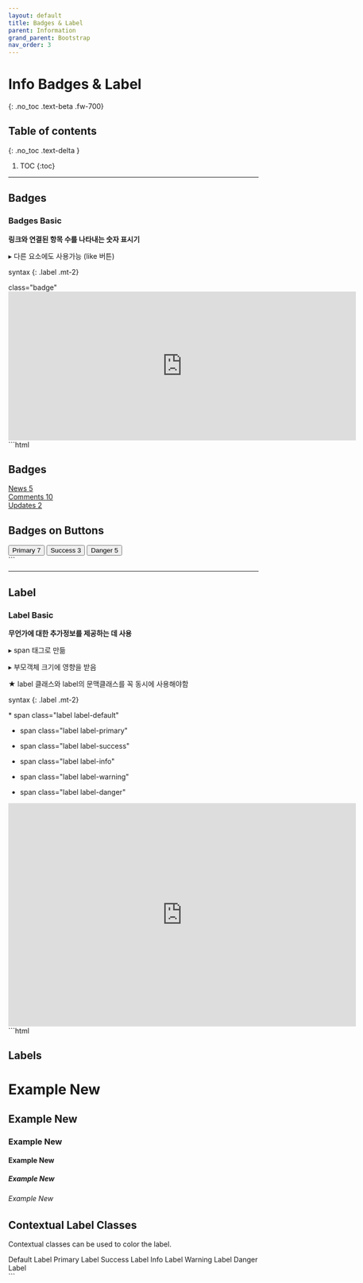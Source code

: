 ```yaml
---
layout: default
title: Badges & Label
parent: Information
grand_parent: Bootstrap
nav_order: 3
---
```


# Info Badges & Label
{: .no_toc .text-beta .fw-700}

## Table of contents
{: .no_toc .text-delta }

1. TOC
{:toc}

---

## Badges

### Badges Basic

**링크와 연결된 항목 수를 나타내는 숫자 표시기**

&#9656; 다른 요소에도 사용가능 (like 버튼)

syntax
{: .label .mt-2}
<div class="code-example" markdown="1">
class="badge"
</div>

<div class="code-example" markdown="1">
<iframe src="https://gekdev.github.io/docs/bootstrap/information/example/bg_basic.html" height="300" width="700" style="border:none;" title="example"></iframe>
</div>
```html
<div class="container">
  <h2>Badges</h2>
  <a href="#">News <span class="badge">5</span></a><br>
  <a href="#">Comments <span class="badge">10</span></a><br>
  <a href="#">Updates <span class="badge">2</span></a>
  
  <h2>Badges on Buttons</h2>
  <button type="button" class="btn btn-primary">Primary <span class="badge">7</span></button>
  <button type="button" class="btn btn-success">Success <span class="badge">3</span></button>    
  <button type="button" class="btn btn-danger">Danger <span class="badge">5</span></button>   
</div>
```

---

## Label

### Label Basic

**무언가에 대한 추가정보를 제공하는 데 사용**

&#9656; span 태그로 만듦 

&#9656; 부모객체 크기에 영향을 받음

★ label 클래스와 label의 문맥클래스를 꼭 동시에 사용해야함

syntax
{: .label .mt-2}
<div class="code-example" markdown="1">
* span class="label label-default"

* span class="label label-primary"

* span class="label label-success"

* span class="label label-info"

* span class="label label-warning"

* span class="label label-danger"
</div>

<div class="code-example" markdown="1">
<iframe src="https://gekdev.github.io/docs/bootstrap/information/example/lb_basic.html" height="450" width="700" style="border:none;" title="example"></iframe>
</div>
```html
<div class="container">
  <h2>Labels</h2>
  <h1>Example <span class="label label-default">New</span></h1>
  <h2>Example <span class="label label-default">New</span></h2>
  <h3>Example <span class="label label-default">New</span></h3>
  <h4>Example <span class="label label-default">New</span></h4>
  <h5>Example <span class="label label-default">New</span></h5>
  <h6>Example <span class="label label-default">New</span></h6>
  
  <h2>Contextual Label Classes</h2>
  <p>Contextual classes can be used to color the label.</p>  
  <span class="label label-default">Default Label</span>
  <span class="label label-primary">Primary Label</span>
  <span class="label label-success">Success Label</span>
  <span class="label label-info">Info Label</span>
  <span class="label label-warning">Warning Label</span>
  <span class="label label-danger">Danger Label</span>
</div>
```

